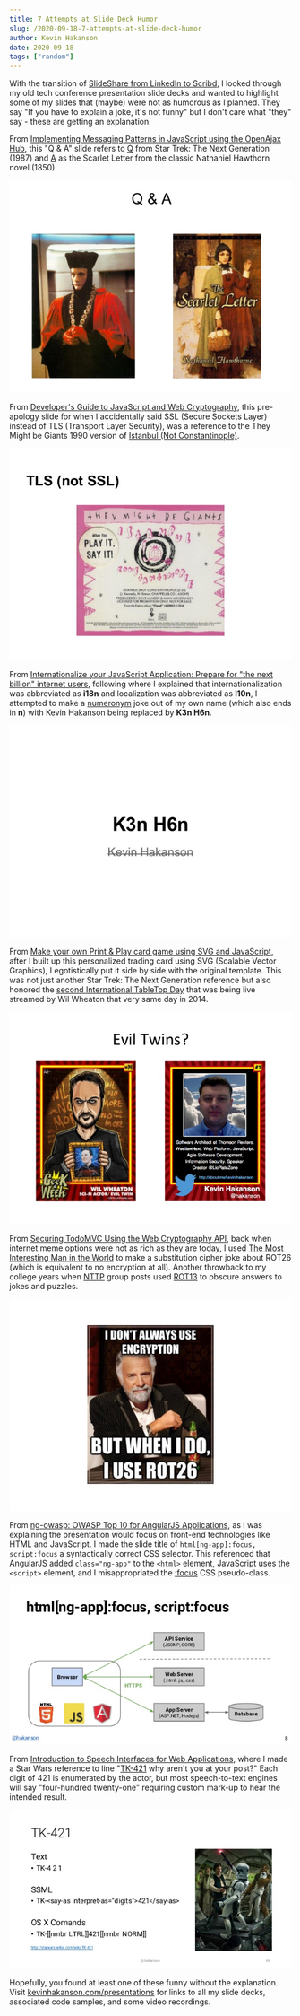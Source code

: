 ```yaml
---
title: 7 Attempts at Slide Deck Humor
slug: /2020-09-18-7-attempts-at-slide-deck-humor
author: Kevin Hakanson
date: 2020-09-18
tags: ["random"]
---
```


With the transition of [SlideShare from LinkedIn to Scribd](https://news.linkedin.com/2020/august/digital-library-leader-scribd-is-acquiring-slideshare), I looked through my old tech conference presentation slide decks and wanted to highlight some of my slides that (maybe) were not as humorous as I planned. They say "If you have to explain a joke, it's not funny" but I don't care what "they" say - these are getting an explanation.

From [Implementing Messaging Patterns in JavaScript using the OpenAjax Hub](https://www.slideshare.net/kevinhakanson/implementing-messaging-patterns-in-java-script-using-the-openajax-hub/51), this "Q & A" slide refers to [Q](https://en.wikipedia.org/wiki/Q_(Star_Trek)) from Star Trek: The Next Generation (1987) and [A](https://en.wikipedia.org/wiki/The_Scarlet_Letter) as the Scarlet Letter from the classic Nathaniel Hawthorn novel (1850).

![Q (Star Trek) & A (Scarlet Letter)](images/implementing-messaging-patterns-in-javascript-using-the-openajax-hub-51-638.jpg)

From [Developer's Guide to JavaScript and Web Cryptography](https://www.slideshare.net/kevinhakanson/developers-guide-to-javascript-and-web-cryptography/21), this pre-apology slide for when I accidentally said SSL (Secure Sockets Layer) instead of TLS (Transport Layer Security), was a reference to the They Might be Giants 1990 version of [Istanbul (Not Constantinople)](https://en.wikipedia.org/wiki/Istanbul_(Not_Constantinople)).

![Istanbul (Not Constantinople)](images/developers-guide-to-javascript-and-web-cryptography-21-638.jpg)

From [Internationalize your JavaScript Application: Prepare for "the next billion" internet users](https://www.slideshare.net/kevinhakanson/internationalize-your-javascript-application-prepare-for-the-next-billion-internet-users/13), following where I explained that internationalization was abbreviated as **i18n** and localization was abbreviated as **l10n**, I attempted to make a [numeronym](https://en.wikipedia.org/wiki/Numeronym) joke out of my own name (which also ends in **n**) with Kevin Hakanson being replaced by **K3n H6n**.

![K3n H6n numeronym joke](images/internationalize-your-javascript-application-prepare-for-the-next-billion-internet-users-13-638.jpg)

From [Make your own Print & Play card game using SVG and JavaScript](https://www.slideshare.net/kevinhakanson/make-your-own-print-play-card-game-using-svg-and-java-script/103), after I built up this personalized trading card using SVG (Scalable Vector Graphics), I egotistically put it side by side with the original template. This was not just another Star Trek: The Next Generation reference but also honored the [second International TableTop Day](https://en.wikipedia.org/wiki/TableTop#International_TableTop_Day) that was being live streamed by Wil Wheaton that very same day in 2014.

![Wil Wheaton and Kevin Hakanson as Evil Twins](images/make-your-own-print-play-card-game-using-svg-and-javascript-103-638.jpg)

From [Securing TodoMVC Using the Web Cryptography API](https://www.slideshare.net/kevinhakanson/securing-todomvc-using-the-web-cryptography-api/56), back when internet meme options were not as rich as they are today, I used [The Most Interesting Man in the World](https://en.wikipedia.org/wiki/The_Most_Interesting_Man_in_the_World) to make a substitution cipher joke about ROT26 (which is equivalent to no encryption at all). Another throwback to my college years when [NTTP](https://en.wikipedia.org/wiki/Network_News_Transfer_Protocol) group posts used [ROT13](https://en.wikipedia.org/wiki/ROT13) to obscure answers to jokes and puzzles.

![I don't always use encryption, but when I do, I use ROT26](images/securing-todomvc-using-the-web-cryptography-api-56-638.jpg)

From [ng-owasp: OWASP Top 10 for AngularJS Applications](https://www.slideshare.net/kevinhakanson/ng-owasp-ndc/8), as I was explaining the presentation would focus on front-end technologies like HTML and JavaScript. I made the slide title of `html[ng-app]:focus, script:focus` a syntactically correct CSS selector. This referenced that AngularJS added `class="ng-app"` to the `<html>` element, JavaScript uses the `<script>` element, and I misappropriated the [:focus](https://developer.mozilla.org/en-US/docs/Web/CSS/:focus) CSS pseudo-class.

![html[ng-app]:focus, script:focus](images/ngowasp-owasp-top-10-for-angularjs-applications-8-638.jpg)

From [Introduction to Speech Interfaces for Web Applications](https://www.slideshare.net/kevinhakanson/introduction-to-speech-interfaces-for-web-applications/46), where I made a Star Wars reference to line "[TK-421](https://starwars.fandom.com/wiki/TK-421) why aren't you at your post?" Each digit of 421 is enumerated by the actor, but most speech-to-text engines will say "four-hundred twenty-one" requiring custom mark-up to hear the intended result.

![TK-421](images/introduction-to-speech-interfaces-for-web-applications-46-638.jpg)

Hopefully, you found at least one of these funny without the explanation. Visit [kevinhakanson.com/presentations](https://kevinhakanson.com/presentations) for links to all my slide decks, associated code samples, and some video recordings.